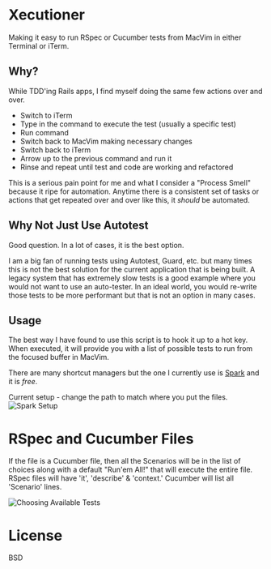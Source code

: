 # Xecutioner #

Making it easy to run RSpec or Cucumber tests from MacVim in either Terminal or iTerm.

## Why?

While TDD'ing Rails apps, I find myself doing the same few actions over and over.

* Switch to iTerm
* Type in the command to execute the test (usually a specific test)
* Run command
* Switch back to MacVim making necessary changes
* Switch back to iTerm
* Arrow up to the previous command and run it
* Rinse and repeat until test and code are working and refactored

This is a serious pain point for me and what I consider a "Process Smell" because it ripe for
automation. Anytime there is a consistent set of tasks or actions that get repeated over and over like this,
it *should* be automated.

## Why Not Just Use Autotest

Good question. In a lot of cases, it is the best option.

I am a big fan of running tests using Autotest, Guard, etc. but many times this is not the best solution for
the current application that is being built. A legacy system that has extremely slow tests is a good example
where you would not want to use an auto-tester. In an ideal world, you would re-write those tests to be more
performant but that is not an option in many cases.

## Usage

The best way I have found to use this script is to hook it up to a hot key.
When executed, it will provide you with a list of possible tests to run
from the focused buffer in MacVim.

There are many shortcut managers but the one I currently use is [Spark](http://www.macupdate.com/app/mac/14352/spark) and it is *free*.

Current setup - change the path to match where you put the files.
![Spark Setup](http://allancraig.net/personal/spark_setup.png "Spark Setup")

# RSpec and Cucumber Files
If the file is a Cucumber file, then all the Scenarios will be in the
list of choices along with a default "Run'em All!" that will execute
the entire file. RSpec files will have 'it', 'describe' & 'context.'
Cucumber will list all 'Scenario' lines.

![Choosing Available Tests](http://allancraig.net/personal/choose_from_tests.png)


# License #

BSD
